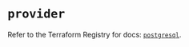 # `provider`

Refer to the Terraform Registry for docs: [`postgresql`](https://registry.terraform.io/providers/sourcegraph/postgresql/1.23.0-sg.2/docs).
